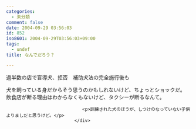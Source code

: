 ```yaml
---
categories:
  - 未分類
comment: false
date: 2004-09-29 03:56:03
id: 852
iso8601: 2004-09-29T03:56:03+09:00
tags:
  - undef
title: なんでだろう？

---
```


<div class="entry-body">
                                 <p>過半数の店で盲導犬、拒否　補助犬法の完全施行後も</p>

<p>犬を飼っている身だからそう思うのかもしれないけど、ちょっとショックだ。<br />
飲食店が断る理由はわからなくもないけど、タクシーが断るなんて。</p>
                              
                                 <p>訓練された犬のほうが、しつけのなっていない子供よりましだと思うけど。</p>
                              </div>
    	